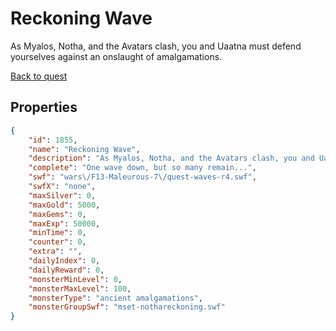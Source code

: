 # Reckoning Wave

As Myalos, Notha, and the Avatars clash, you and Uaatna must defend yourselves against an onslaught of amalgamations.

[Back to quest](../quests.md)

## Properties

```json
{
    "id": 1855,
    "name": "Reckoning Wave",
    "description": "As Myalos, Notha, and the Avatars clash, you and Uaatna must defend yourselves against an onslaught of amalgamations.",
    "complete": "One wave down, but so many remain...",
    "swf": "wars\/F13-Maleurous-7\/quest-waves-r4.swf",
    "swfX": "none",
    "maxSilver": 0,
    "maxGold": 5000,
    "maxGems": 0,
    "maxExp": 50000,
    "minTime": 0,
    "counter": 0,
    "extra": "",
    "dailyIndex": 0,
    "dailyReward": 0,
    "monsterMinLevel": 0,
    "monsterMaxLevel": 100,
    "monsterType": "ancient amalgamations",
    "monsterGroupSwf": "mset-nothareckoning.swf"
}
```

